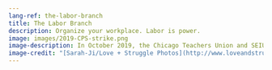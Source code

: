 ```yaml
---
lang-ref: the-labor-branch
title: The Labor Branch
description: Organize your workplace. Labor is power.
image: images/2019-CPS-strike.png
image-description: In October 2019, the Chicago Teachers Union and SEIU 73 went on strike for 15 days. The Labor Branch supports local pickets with turnout and fundraising.
image-credit: "[Sarah-Ji/Love + Struggle Photos](http://www.loveandstrugglephotos.com/)"
---
```

